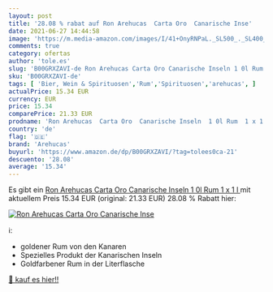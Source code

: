 ```yaml
---
layout: post
title: '28.08 % rabat auf Ron Arehucas  Carta Oro  Canarische Inse'
date: 2021-06-27 14:44:58
image: 'https://m.media-amazon.com/images/I/41+OnyRNPaL._SL500_._SL400_.jpg'
comments: true
category: ofertas
author: 'tole.es'
slug: 'B00GRXZAVI-de Ron Arehucas Carta Oro Canarische Inseln 1 0l Rum 1 x 1 l'
sku: 'B00GRXZAVI-de'
tags: [ 'Bier, Wein & Spirituosen','Rum','Spirituosen','arehucas', ]
actualPrice: 15.34 EUR
currency: EUR
price: 15.34
comparePrice: 21.33 EUR
prodname: 'Ron Arehucas  Carta Oro  Canarische Inseln  1 0l Rum  1 x 1 l '
country: 'de'
flag: '🇩🇪'
brand: 'Arehucas'
buyurl: 'https://www.amazon.de/dp/B00GRXZAVI/?tag=tolees0ca-21'
descuento: '28.08'
average: '15.34'
---
```


Es gibt ein [Ron Arehucas  Carta Oro  Canarische Inseln  1 0l Rum  1 x 1 l ](https://www.amazon.de/dp/B00GRXZAVI/?tag=tolees0ca-21) mit aktuellem Preis 15.34 EUR (original: 21.33 EUR) 28.08 % Rabatt hier:

[![Ron Arehucas  Carta Oro  Canarische Inse](https://m.media-amazon.com/images/I/41+OnyRNPaL._SL500_._SL400_.jpg)](https://www.amazon.de/dp/B00GRXZAVI/?tag=tolees0ca-21)

ℹ️:

- goldener Rum von den Kanaren
- Spezielles Produkt der Kanarischen Inseln
- Goldfarbener Rum in der Literflasche

[🛒 kauf es hier!!](https://www.amazon.de/dp/B00GRXZAVI/?tag=tolees0ca-21)

